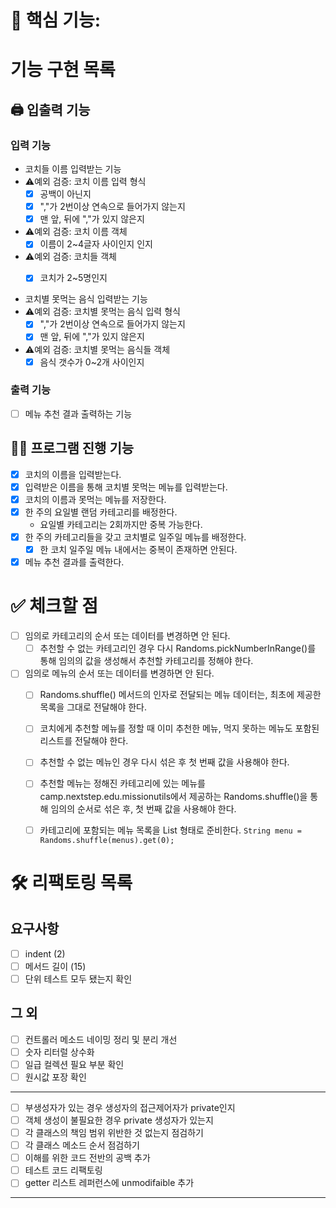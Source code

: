 # 📌 핵심 기능:

# 기능 구현 목록
##  🖨️ 입출력 기능

### 입력 기능

- 코치들 이름 입력받는 기능
- ⚠️예외 검증: 코치 이름 입력 형식
  - [x] 공백이 아닌지
  - [x] ","가 2번이상 연속으로 들어가지 않는지
  - [x] 맨 앞, 뒤에 ","가 있지 않은지

- ⚠️예외 검증: 코치 이름 객체
  - [x] 이름이 2~4글자 사이인지 인지

- ⚠️예외 검증: 코치들 객체
  - [x] 코치가 2~5명인지


- 코치별 못먹는 음식 입력받는 기능
- ⚠️예외 검증: 코치별 못먹는 음식 입력 형식
  - [x] ","가 2번이상 연속으로 들어가지 않는지
  - [x] 맨 앞, 뒤에 ","가 있지 않은지

- ⚠️예외 검증: 코치별 못먹는 음식들 객체
  - [x] 음식 갯수가 0~2개 사이인지
 
### 출력 기능

- [ ] 메뉴 추천 결과 출력하는 기능

## 🏃‍♀️ 프로그램 진행 기능
- [x] 코치의 이름을 입력받는다.
- [x] 입력받은 이름을 통해 코치별 못먹는 메뉴를 입력받는다.
- [x] 코치의 이름과 못먹는 메뉴를 저장한다.
- [x] 한 주의 요일별 랜덤 카테고리를 배정한다.
  - 요일별 카테고리는 2회까지만 중복 가능한다.
- [x] 한 주의 카테고리들을 갖고 코치별로 일주일 메뉴를 배정한다.
  - [x] 한 코치 일주일 메뉴 내에서는 중복이 존재하면 안된다.
- [x] 메뉴 추천 결과를 출력한다.

# ✅ 체크할 점
- [ ] 임의로 카테고리의 순서 또는 데이터를 변경하면 안 된다.
  - [ ] 추천할 수 없는 카테고리인 경우 다시 Randoms.pickNumberInRange()를 통해 임의의 값을 생성해서 추천할 카테고리를 정해야 한다.
- [ ] 임의로 메뉴의 순서 또는 데이터를 변경하면 안 된다.
  - [ ] Randoms.shuffle() 메서드의 인자로 전달되는 메뉴 데이터는, 최초에 제공한 목록을 그대로 전달해야 한다.
  - [ ] 코치에게 추천할 메뉴를 정할 때 이미 추천한 메뉴, 먹지 못하는 메뉴도 포함된 리스트를 전달해야 한다. 
  - [ ] 추천할 수 없는 메뉴인 경우 다시 섞은 후 첫 번째 값을 사용해야 한다.
  - [ ] 추천할 메뉴는 정해진 카테고리에 있는 메뉴를 camp.nextstep.edu.missionutils에서 제공하는 Randoms.shuffle()을 통해 임의의 순서로 섞은 후, 첫 번째 값을 사용해야 한다.
  - [ ] 카테고리에 포함되는 메뉴 목록을 List<String> 형태로 준비한다. `String menu = Randoms.shuffle(menus).get(0);`



# 🛠 리팩토링 목록
## 요구사항
- [ ] indent (2)
- [ ] 메서드 길이 (15) 
- [ ] 단위 테스트 모두 됐는지 확인
## 그 외
- [ ] 컨트롤러 메소드 네이밍 정리 및 분리 개선
- [ ] 숫자 리터럴 상수화
- [ ] 일급 컬렉션 필요 부분 확인
- [ ] 원시값 포장 확인
---
- [ ] 부생성자가 있는 경우 생성자의 접근제어자가 private인지
- [ ] 객체 생성이 불필요한 경우 private 생성자가 있는지
- [ ] 각 클래스의 책임 범위 위반한 것 없는지 점검하기
- [ ] 각 클래스 메소드 순서 점검하기
- [ ] 이해를 위한 코드 전반의 공백 추가
- [ ] 테스트 코드 리팩토링
- [ ] getter 리스트 레퍼런스에 unmodifaible 추가
---- 